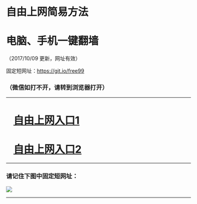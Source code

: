 ﻿# 自由上网简易方法

# 电脑、手机一键翻墙

（2017/10/09 更新，网址有效）

固定短网址：https://git.io/free99

### （微信如打不开，请转到浏览器打开）


***





# &nbsp;&nbsp; <a href="http://ft2961817983.fwq-tz-1001.info/fwqtz01.html?t=100900121332 " target="_blank">自由上网入口1</a>
# &nbsp;&nbsp; <a href="http://ft2628910163.fwq-tz-1002.info/fwqtz02.html?t=100900126403 " target="_blank">自由上网入口2</a>
***

### 请记住下图中固定短网址：

<img src="https://s3-us-west-2.amazonaws.com/fwq-1001/yjfq-20170905okok.png" /> 


***

